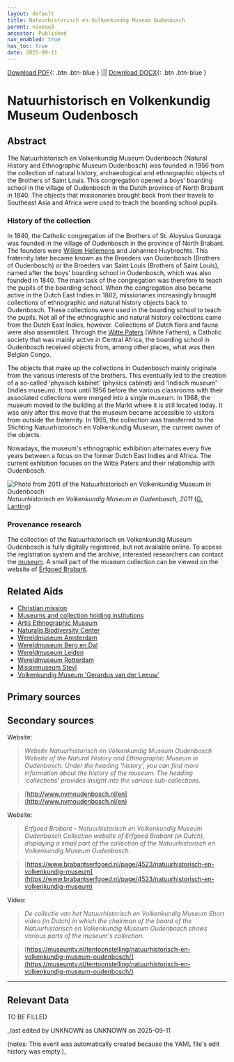 ```yaml
---
layout: default
title: Natuurhistorisch en Volkenkundig Museum Oudenbosch
parent: niveau3
ancestor: Published
nav_enabled: true
has_toc: true
date: 2025-09-11
--- 
```



[Download PDF](https://raw.githubusercontent.com/colonial-heritage/research-guides-dev/refs/heads/main/EXPORTS/published/PDF/niveau3/English/MOudenbosch.pdf){: .btn .btn-blue } |||    [Download DOCX](https://raw.githubusercontent.com/colonial-heritage/research-guides-dev/refs/heads/main/EXPORTS/published/DOCX/niveau3/English/MOudenbosch.docx){: .btn .btn-blue }


# Natuurhistorisch en Volkenkundig Museum Oudenbosch


## Abstract

The Natuurhistorisch en Volkenkundig Museum Oudenbosch (Natural History and Ethnographic Museum Oudenbosch) was founded in 1956 from the collection of natural history, archaeological and ethnographic objects of the Brothers of Saint Louis. This congregation opened a boys' boarding school in the village of Oudenbosch in the Dutch province of North Brabant in 1840. The objects that missionaries brought back from their travels to Southeast Asia and Africa were used to teach the boarding school pupils.

### History of the collection

In 1840, the Catholic congregation of the Brothers of St. Aloysius Gonzaga was founded in the village of Oudenbosch in the province of North Brabant. The founders were [Willem Hellemons](http://www.wikidata.org/entity/Q2337729) and Johannes Huybrechts. This fraternity later became known as the Broeders van Oudenbosch (Brothers of Oudenbosch) or the Broeders van Saint Louis (Brothers of Saint Louis), named after the boys' boarding school in Oudenbosch, which was also founded in 1840. The main task of the congregation was therefore to teach the pupils of the boarding school. When the congregation also became active in the Dutch East Indies in 1862, missionaries increasingly brought collections of ethnographic and natural history objects back to Oudenbosch. These collections were used in the boarding school to teach the pupils. Not all of the ethnographic and natural history collections came from the Dutch East Indies, however. Collections of Dutch flora and fauna were also assembled. Through the [Witte Paters](http://www.wikidata.org/entity/Q278165) (White Fathers), a Catholic society that was mainly active in Central Africa, the boarding school in Oudenbosch received objects from, among other places, what was then Belgian Congo. 

The objects that make up the collections in Oudenbosch mainly originate from the various interests of the brothers. This eventually led to the creation of a so-called 'physisch kabinet' (physics cabinet) and 'Indisch museum' (Indies museum). It took until 1956 before the various classrooms with their associated collections were merged into a single museum. In 1968, the museum moved to the building at the Markt where it is still located today. It was only after this move that the museum became accessible to visitors from outside the fraternity. In 1985, the collection was transferred to the Stichting Natuurhistorisch en Volkenkundig Museum, the current owner of the objects.

Nowadays, the museum's ethnographic exhibition alternates every five years between a focus on the former Dutch East Indies and Africa. The current exhibition focuses on the Witte Paters and their relationship with Oudenbosch.

![Photo from 2011 of the Natuurhistorisch en Volkenkundig Museum in Oudenbosch](https://upload.wikimedia.org/wikipedia/commons/0/03/Oudenbosch_P1070223.JPG)
_Natuurhistorisch en Volkenkundig Museum in Oudenbosch, 2011_ ([G. Lanting](https://commons.wikimedia.org/wiki/File:Oudenbosch_P1070223.JPG))

### Provenance research

The collection of the Natuurhistorisch en Volkenkundig Museum Oudenbosch is fully digitally registered, but not available online. To access the registration system and the archive, interested researchers can contact the [museum](http://www.nvmoudenbosch.nl/en/museum/contact). A small part of the museum collection can be viewed on the website of [Erfgoed Brabant](https://www.brabantserfgoed.nl/page/4523/natuurhistorisch-en-volkenkundig-museum).


## Related Aids

 - [Christian mission](niveau2/English/ChristianMission_20240417.yml)  
 - [Museums and collection holding institutions](niveau2/English/Museum_20250113.yml)  
 - [Artis Ethnographic Museum](niveau3/English/EMArtis_20240712.yml)  
 - [Naturalis Biodiversity Center](niveau3/English/Naturalis_20270710.yml)  
 - [Wereldmuseum Amsterdam](niveau3/English/WMAmsterdam_20240809.yml)  
 - [Wereldmuseum Berg en Dal](niveau3/English/WMBergEnDal_20241001.yml)  
 - [Wereldmuseum Leiden](niveau3/English/WMLeiden_20240508.yml)  
 - [Wereldmuseum Rotterdam](niveau3/English/WMRotterdam_2040822.yml)  
 - [Missiemuseum Steyl](niveau3/English/MissiemuseumSteyl_20241021.yml)  
 - [Volkenkundig Museum 'Gerardus van der Leeuw'](niveau3/English/GerardusLeeuw_20250602.yml)  

## Primary sources

## Secondary sources

Website:
  > *Website Natuurhistorisch en Volkenkundig Museum Oudenbosch*
  > _Website of the Natural History and Ethnographic Museum in Oudenbosch. Under the heading ‘history’, you can find more information about the history of the museum. The heading ‘collections’ provides insight into the various sub-collections._  

  > [http://www.nvmoudenbosch.nl/en](http://www.nvmoudenbosch.nl/en)

Website:
  > *Erfgoed Brabant - Natuurhistorisch en Volkenkundig Museum Oudenbosch*
  > _Collection website of Erfgoed Brabant (in Dutch), displaying a small part of the collection of the Natuurhistorisch en Volkenkundig Museum Oudenbosch._  

  > [https://www.brabantserfgoed.nl/page/4523/natuurhistorisch-en-volkenkundig-museum](https://www.brabantserfgoed.nl/page/4523/natuurhistorisch-en-volkenkundig-museum)

Video:
  > *De collectie van het Natuurhistorisch en Volkenkundig Museum*
  > _Short video (in Dutch) in which the chairman of the board of the Natuurhistorisch en Volkenkundig Museum Oudenbosch shows various parts of the museum's collection._  

  > [https://museumtv.nl/tentoonstelling/natuurhistorisch-en-volkenkundig-museum-oudenbosch/](https://museumtv.nl/tentoonstelling/natuurhistorisch-en-volkenkundig-museum-oudenbosch/)



---
## Relevant Data 
TO BE FILLED

_last edited by UNKNOWN as UNKNOWN on 2025-09-11

(notes: This event was automatically created because the YAML file's edit history was empty.)_
        